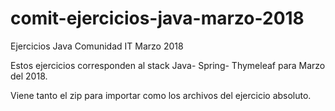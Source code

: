 # comit-ejercicios-java-marzo-2018
Ejercicios Java Comunidad IT Marzo 2018

Estos ejercicios corresponden al stack Java- Spring- Thymeleaf para Marzo del 2018. 

Viene tanto el zip para importar como los archivos del ejercicio absoluto.

